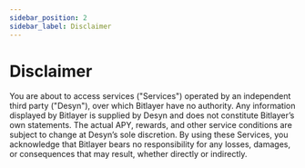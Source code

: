 ```yaml
---
sidebar_position: 2
sidebar_label: Disclaimer
---
```



# Disclaimer

You are about to access services ("Services") operated by an independent third party ("Desyn"), over which Bitlayer have no authority. Any information displayed by Bitlayer is supplied by Desyn and does not constitute Bitlayer’s own statements. The actual APY, rewards, and other service conditions are subject to change at Desyn’s sole discretion. By using these Services, you acknowledge that Bitlayer bears no responsibility for any losses, damages, or consequences that may result, whether directly or indirectly.
